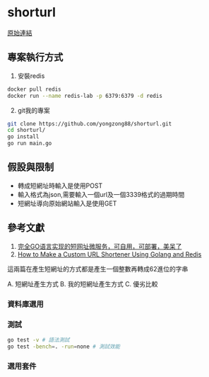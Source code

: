 # shorturl
[原始連結](https://boards.greenhouse.io/dcard/jobs/3874841)

## 專案執行方式
1. 安裝redis
```bash
docker pull redis
docker run --name redis-lab -p 6379:6379 -d redis
```
2. git我的專案
```bash
git clone https://github.com/yongzong88/shorturl.git
cd shorturl/
go install
go run main.go
```

## 假設與限制
* 轉成短網址時輸入是使用POST 
* 輸入格式為json,需要輸入一個url及一個3339格式的過期時間
* 短網址導向原始網站輸入是使用GET

## 參考文獻
1. [完全GO语言实现的短网址微服务，可自用，可部署，美呆了](https://zhuanlan.zhihu.com/p/111573621)
2. [How to Make a Custom URL Shortener Using Golang and Redis](https://intersog.com/blog/how-to-write-a-custom-url-shortener-using-golang-and-redis/)



這兩篇在產生短網址的方式都是產生一個整數再轉成62進位的字串


A. 短網址產生方式
B. 我的短網址產生方式
C. 優劣比較

### 資料庫選用



### 測試
```bash
go test -v # 語法測試
go test -bench=. -run=none # 測試效能
```

### 選用套件

